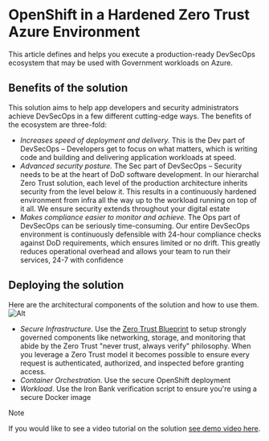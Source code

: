 # OpenShift in a Hardened Zero Trust Azure Environment

This article defines and helps you execute a production-ready DevSecOps ecosystem that may be used with Government workloads on Azure.

## Benefits of the solution
This solution aims to help app developers and security administrators achieve DevSecOps in a few different cutting-edge ways. The benefits of the ecosystem are three-fold: 
* *Increases speed of deployment and delivery.* This is the Dev part of DevSecOps – Developers get to focus on what matters, which is writing code and building and delivering application workloads at speed.
* *Advanced security posture.* The Sec part of DevSecOps – Security needs to be at the heart of DoD software development. In our hierarchal Zero Trust solution, each level of the production architecture inherits security from the level below it. This results in a continuously hardened environment from infra all the way up to the workload running on top of it all. We ensure security extends throughout your digital estate
* *Makes compliance easier to monitor and achieve.* The Ops part of DevSecOps can be seriously time-consuming. Our entire DevSecOps environment is continuously defensible with 24-hour compliance checks against DoD requirements, which ensures limited or no drift. This greatly reduces operational overhead and allows your team to run their services, 24-7 with confidence

## Deploying the solution
Here are the architectural components of the solution and how to use them.
![Alt](/media/pyramid.PNG "Pyramid")

* *Secure Infrastructure*. Use the [Zero Trust Blueprint](https://github.com/Azure/ato-toolkit/tree/master/automation/zero-trust-architecture) to setup strongly governed components like networking, storage, and monitoring that abide by the Zero Trust "never trust, always verify" philosophy. When you leverage a Zero Trust model it becomes possible to ensure every request is authenticated, authorized, and inspected before granting access.
* *Container Orchestration*. Use the secure OpenShift deployment
* *Workload*. Use the Iron Bank verification script to ensure you're using a secure Docker image 

> [!NOTE]
> If you would like to see a video tutorial on the solution [see demo video here](https://portal.azure.com/?#blade/Microsoft_Azure_Support/HelpAndSupportBlade).
> 
> 
